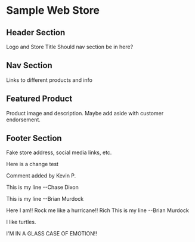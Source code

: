 # Sample Web Store
## Header Section
Logo and Store Title
Should nav section be in here?
## Nav Section
Links to different products and info
## Featured Product
Product image and description. Maybe add aside with customer endorsement.
## Footer Section
Fake store address, social media links, etc.

Here is a change test

Comment added  by Kevin P.



This is my line --Chase Dixon

This is my line --Brian Murdock


Here I am!! Rock me like a hurricane!!  Rich
This is my line --Brian Murdock

I like turtles.

I'M IN A GLASS CASE OF EMOTION!!